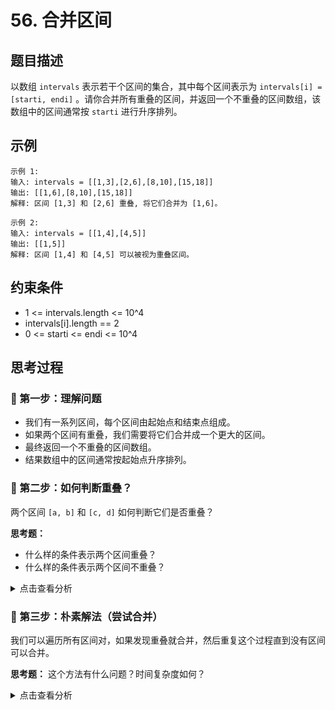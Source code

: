 # 56. 合并区间

## 题目描述
以数组 `intervals` 表示若干个区间的集合，其中每个区间表示为 `intervals[i] = [starti, endi]` 。请你合并所有重叠的区间，并返回一个不重叠的区间数组，该数组中的区间通常按 `starti` 进行升序排列。

## 示例
```
示例 1:
输入: intervals = [[1,3],[2,6],[8,10],[15,18]]
输出: [[1,6],[8,10],[15,18]]
解释: 区间 [1,3] 和 [2,6] 重叠, 将它们合并为 [1,6]。

示例 2:
输入: intervals = [[1,4],[4,5]]
输出: [[1,5]]
解释: 区间 [1,4] 和 [4,5] 可以被视为重叠区间。
```

## 约束条件
- 1 <= intervals.length <= 10^4
- intervals[i].length == 2
- 0 <= starti <= endi <= 10^4

## 思考过程

### 🤔 第一步：理解问题
- 我们有一系列区间，每个区间由起始点和结束点组成。
- 如果两个区间有重叠，我们需要将它们合并成一个更大的区间。
- 最终返回一个不重叠的区间数组。
- 结果数组中的区间通常按起始点升序排列。

### 🤔 第二步：如何判断重叠？
两个区间 `[a, b]` 和 `[c, d]` 如何判断它们是否重叠？

**思考题：**
- 什么样的条件表示两个区间重叠？
- 什么样的条件表示两个区间不重叠？

<details>
<summary>点击查看分析</summary>

- **重叠条件**：如果 `max(a, c) <= min(b, d)`，则重叠。更直观的判断是，如果 `c <= b` 且 `d >= a`，则重叠。或者简单地说，如果一个区间的起始点在另一个区间内部，或者两个区间有交集。
- **不重叠条件**：如果 `b < c` 或者 `d < a`，则不重叠。也就是说，一个区间完全在另一个区间的左边，或者完全在另一个区间的右边。

</details>

### 🤔 第三步：朴素解法（尝试合并）
我们可以遍历所有区间对，如果发现重叠就合并，然后重复这个过程直到没有区间可以合并。

**思考题：** 这个方法有什么问题？时间复杂度如何？

<details>
<summary>点击查看分析</summary>

- 每次合并可能会产生新的重叠，需要多次遍历，效率低下。
- 每次合并后，数组的结构会改变，可能需要重新开始遍历。
- 这种方法的时间复杂度会非常高，难以接受。

</detaisl>

### 🤔 第四步：排序 + 遍历
朴素解法的问题在于，它没有利用区间之间的顺序关系。如果区间是无序的，我们确实需要两两比较。

但是，如果我们将区间**按照它们的起始点进行排序**，会发生什么？

**思考题：** 排序后，相邻区间之间有什么特性？这能帮助我们简化问题吗？

<details>
<summary>点击查看分析</summary>

- 排序后，我们只需要考虑当前区间和**前一个合并后的区间**是否重叠。
- 如果 `intervals[i]` 和 `intervals[i+1]` 重叠，那么 `intervals[i+1].start <= intervals[i].end`。
- 这样，我们就可以一次遍历解决问题。

</details>

### 🤔 第五步：算法步骤总结
1. **排序**：首先，将所有区间按照它们的起始点 `starti` 进行升序排序。如果起始点相同，则按结束点 `endi` 升序排序（虽然本题不强制，但通常是好习惯）。
2. **遍历合并**：
   a. 初始化一个结果列表 `merged_intervals`，并将排序后的第一个区间加入。
   b. 从第二个区间开始遍历 `intervals`。
   c. 对于当前区间 `current_interval = [current_start, current_end]`：
      i.  获取 `merged_intervals` 中最后一个区间 `last_merged = [last_start, last_end]`。
      ii. **判断是否重叠**：如果 `current_start <= last_end`，说明当前区间与 `last_merged` 重叠。
          - 合并它们：更新 `last_merged` 的结束点为 `max(last_end, current_end)`。
      iii. **不重叠**：如果 `current_start > last_end`，说明当前区间与 `last_merged` 不重叠。
          - 将 `current_interval` 直接加入 `merged_intervals`。
3. 返回 `merged_intervals`。

**时间复杂度：** O(N log N) - 主要消耗在排序上。遍历是 O(N)。
**空间复杂度：** O(N) - 存储结果列表。

## 代码实现

### Python
```python
def merge(intervals: list[list[int]]) -> list[list[int]]:
    """
    先排序，然后遍历合并重叠区间。
    """
    if not intervals:
        return []
    
    # 1. 按照区间的起始点进行排序
    intervals.sort(key=lambda x: x[0])
    
    merged_intervals = []
    
    # 2. 遍历排序后的区间
    for interval in intervals:
        # 如果 merged_intervals 是空的，或者当前区间与 merged_intervals 中最后一个区间不重叠
        # (即当前区间的起始点大于已合并区间的结束点)
        if not merged_intervals or interval[0] > merged_intervals[-1][1]:
            merged_intervals.append(interval)
        else:
            # 如果重叠，则更新 merged_intervals 中最后一个区间的结束点
            # 取当前区间的结束点和已合并区间的结束点中的较大值
            merged_intervals[-1][1] = max(merged_intervals[-1][1], interval[1])
            
    return merged_intervals

```

## 关键点总结
1. **排序**：是解决区间合并问题的核心步骤。通过排序，我们将无序的区间问题转化为有序的线性扫描问题。
2. **贪心策略**：每次只考虑当前区间与前一个已合并区间是否重叠。如果重叠，就合并；不重叠，就开启一个新的合并区间。
3. **边界条件**：注意处理空输入和只有一个区间的情况。
